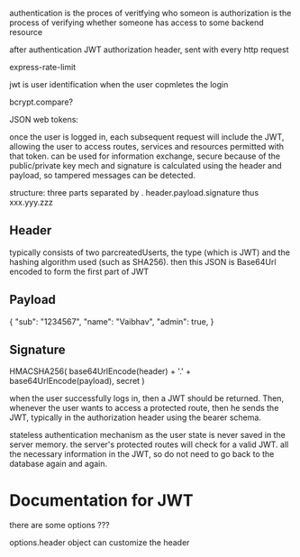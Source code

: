authentication is the proces of veritfying who someon is
authorization is the process of verifying whether someone has access to some backend resource

after authentication JWT authorization header, sent with every http request

express-rate-limit


jwt is user identification
when the user copmletes the login


bcrypt.compare?


JSON web tokens:

once the user is logged in, each subsequent request will include the JWT, allowing the user to access routes, services and resources permitted with that token. 
can be used for information exchange, secure because of the public/private key mech and signature is calculated using the header and payload, so tampered messages can be detected.

structure:
three parts separated by .
header.payload.signature
thus xxx.yyy.zzz

## Header
typically consists of two parcreatedUserts, the type (which is JWT) and the hashing algorithm used (such as SHA256). then this JSON is Base64Url encoded to form the first part of JWT

## Payload
{
    "sub": "1234567",
    "name": "Vaibhav",
    "admin": true,
}

## Signature
HMACSHA256(
    base64UrlEncode(header) + '.' + base64UrlEncode(payload),
    secret
)

when the user successfully logs in, then a JWT should be returned. Then, whenever the user wants to access a protected route, then he sends the JWT, typically in the authorization header using the bearer schema.

stateless authentication mechanism as the user state is never saved in the server memory.
the server's protected routes will check for a valid JWT. all the necessary information in the JWT, so do not need to go back to the database again and again.


# Documentation for JWT

there are some options ???

options.header object can customize the header


